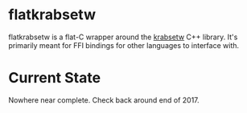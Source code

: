 # flatkrabsetw
flatkrabsetw is a flat-C wrapper around the [krabsetw](https://github.com/Microsoft/krabsetw) C++ library.
It's primarily meant for FFI bindings for other languages to interface with.

# Current State
Nowhere near complete. Check back around end of 2017.
